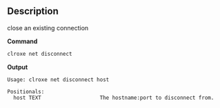 ## Description
close an existing connection

**Command**

```sh
clroxe net disconnect
```

**Output**

```console
Usage: clroxe net disconnect host

Positionals:
  host TEXT                   The hostname:port to disconnect from.
```
